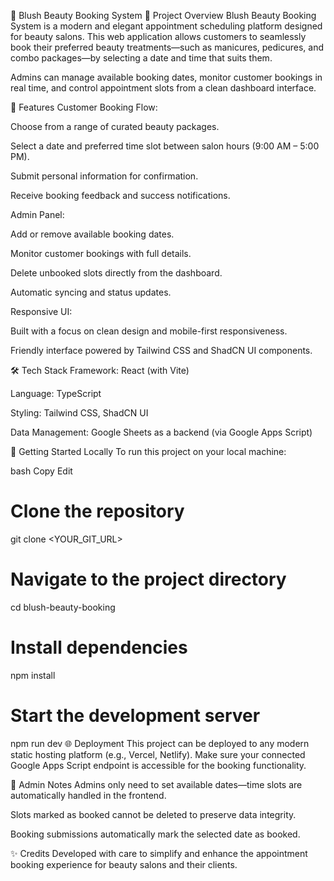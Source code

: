 💅 Blush Beauty Booking System
📌 Project Overview
Blush Beauty Booking System is a modern and elegant appointment scheduling platform designed for beauty salons. This web application allows customers to seamlessly book their preferred beauty treatments—such as manicures, pedicures, and combo packages—by selecting a date and time that suits them.

Admins can manage available booking dates, monitor customer bookings in real time, and control appointment slots from a clean dashboard interface.

🚀 Features
Customer Booking Flow:

Choose from a range of curated beauty packages.

Select a date and preferred time slot between salon hours (9:00 AM – 5:00 PM).

Submit personal information for confirmation.

Receive booking feedback and success notifications.

Admin Panel:

Add or remove available booking dates.

Monitor customer bookings with full details.

Delete unbooked slots directly from the dashboard.

Automatic syncing and status updates.

Responsive UI:

Built with a focus on clean design and mobile-first responsiveness.

Friendly interface powered by Tailwind CSS and ShadCN UI components.

🛠️ Tech Stack
Framework: React (with Vite)

Language: TypeScript

Styling: Tailwind CSS, ShadCN UI

Data Management: Google Sheets as a backend (via Google Apps Script)

🧪 Getting Started Locally
To run this project on your local machine:

bash
Copy
Edit
# Clone the repository
git clone <YOUR_GIT_URL>

# Navigate to the project directory
cd blush-beauty-booking

# Install dependencies
npm install

# Start the development server
npm run dev
🌐 Deployment
This project can be deployed to any modern static hosting platform (e.g., Vercel, Netlify). Make sure your connected Google Apps Script endpoint is accessible for the booking functionality.

📅 Admin Notes
Admins only need to set available dates—time slots are automatically handled in the frontend.

Slots marked as booked cannot be deleted to preserve data integrity.

Booking submissions automatically mark the selected date as booked.

✨ Credits
Developed with care to simplify and enhance the appointment booking experience for beauty salons and their clients.